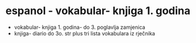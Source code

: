 # espanol - vokabular- knjiga 1. godina
- vokabular- knjiga 1. godina- do 3. poglavlja zamjenica
- knjiga- diario do 3o. str plus tri lista vokabulara iz rječnika
